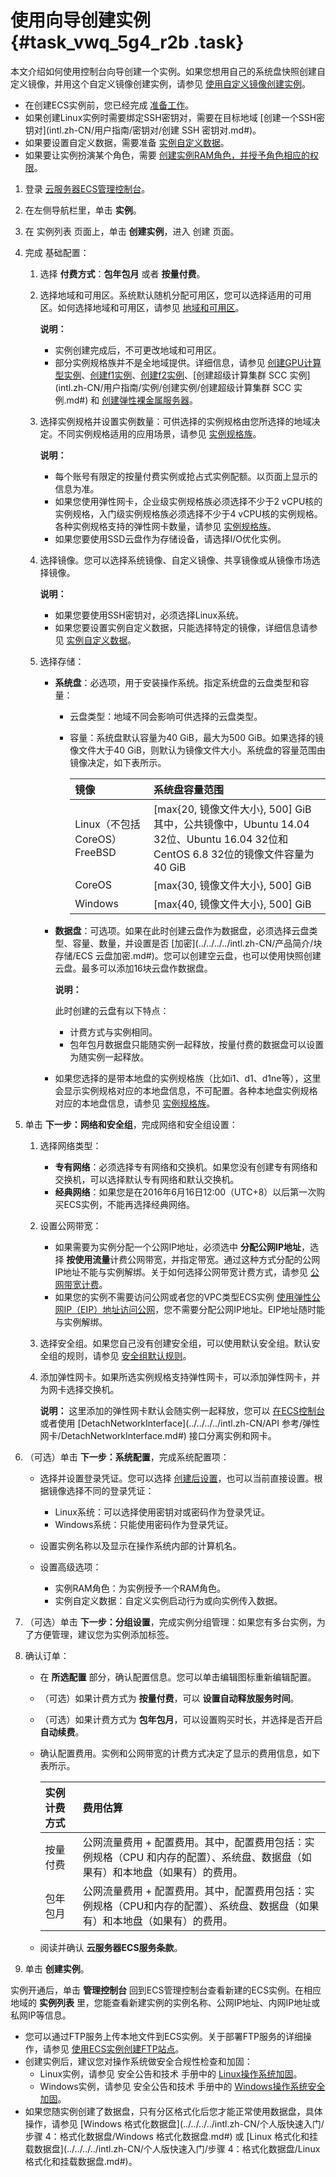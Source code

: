 # 使用向导创建实例 {#task_vwq_5g4_r2b .task}

本文介绍如何使用控制台向导创建一个实例。如果您想用自己的系统盘快照创建自定义镜像，并用这个自定义镜像创建实例，请参见 [使用自定义镜像创建实例](intl.zh-CN/用户指南/实例/创建实例/使用自定义镜像创建实例.md#)。

-   在创建ECS实例前，您已经完成 [准备工作](../../../../intl.zh-CN/个人版快速入门/准备工作.md#)。
-   如果创建Linux实例时需要绑定SSH密钥对，需要在目标地域 [创建一个SSH密钥对](intl.zh-CN/用户指南/密钥对/创建 SSH 密钥对.md#)。
-   如果要设置自定义数据，需要准备 [实例自定义数据](intl.zh-CN/用户指南/实例/实例自定义数据和元数据/实例自定义数据.md#)。
-   如果要让实例扮演某个角色，需要 [创建实例RAM角色，并授予角色相应的权限](https://help.aliyun.com/document_detail/61175.html?spm=a2c4g.11186623.2.12.CscUFl)。

1.  登录 [云服务器ECS管理控制台](https://ecs.console.aliyun.com/#/home)。 
2.  在左侧导航栏里，单击 **实例**。 
3.  在 实例列表 页面上，单击 **创建实例**，进入 创建 页面。 
4.  完成 基础配置： 
    1.  选择 **付费方式**：**包年包月** 或者 **按量付费**。 
    2.  选择地域和可用区。系统默认随机分配可用区，您可以选择适用的可用区。如何选择地域和可用区，请参见 [地域和可用区](https://www.alibabacloud.com/help/doc-detail/40654.htm?spm=a2c63.p38356.a3.13.4c3b587a2IQHFX)。 

        **说明：** 

        -   实例创建完成后，不可更改地域和可用区。
        -   部分实例规格族并不是全地域提供。详细信息，请参见 [创建GPU计算型实例](intl.zh-CN/用户指南/实例/创建实例/创建GPU计算型实例.md#)、[创建f1实例](intl.zh-CN/用户指南/实例/创建实例/创建f1实例.md#)、[创建f2实例](intl.zh-CN/用户指南/实例/创建实例/创建f2实例.md#)、[创建超级计算集群 SCC 实例](intl.zh-CN/用户指南/实例/创建实例/创建超级计算集群 SCC 实例.md#) 和 [创建弹性裸金属服务器](intl.zh-CN/用户指南/实例/创建实例/创建弹性裸金属服务器.md#)。
    3.  选择实例规格并设置实例数量：可供选择的实例规格由您所选择的地域决定。不同实例规格适用的应用场景，请参见 [实例规格族](../../../../intl.zh-CN/产品简介/实例规格族.md#)。 

        **说明：** 

        -   每个账号有限定的按量付费实例或抢占式实例配额。以页面上显示的信息为准。
        -   如果您使用弹性网卡，企业级实例规格族必须选择不少于2 vCPU核的实例规格，入门级实例规格族必须选择不少于4 vCPU核的实例规格。各种实例规格支持的弹性网卡数量，请参见 [实例规格族](../../../../intl.zh-CN/产品简介/实例规格族.md#)。
        -   如果您要使用SSD云盘作为存储设备，请选择I/O优化实例。
    4.  选择镜像。您可以选择系统镜像、自定义镜像、共享镜像或从镜像市场选择镜像。 

        **说明：** 

        -   如果您要使用SSH密钥对，必须选择Linux系统。
        -   如果您要设置实例自定义数据，只能选择特定的镜像，详细信息请参见 [实例自定义数据](intl.zh-CN/用户指南/实例/实例自定义数据和元数据/实例自定义数据.md#)。
    5.  选择存储： 
        -   **系统盘**：必选项，用于安装操作系统。指定系统盘的云盘类型和容量：

            -   云盘类型：地域不同会影响可供选择的云盘类型。
            -   容量：系统盘默认容量为40 GiB，最大为500 GiB。如果选择的镜像文件大于40 GiB，则默认为镜像文件大小。系统盘的容量范围由镜像决定，如下表所示。

                |镜像|系统盘容量范围|
                |:-|:------|
                |Linux（不包括CoreOS）FreeBSD|\[max\{20, 镜像文件大小\}, 500\] GiB其中，公共镜像中，Ubuntu 14.04 32位、Ubuntu 16.04 32位和CentOS 6.8 32位的镜像文件容量为40 GiB|
                |CoreOS|\[max\{30, 镜像文件大小\}, 500\] GiB|
                |Windows|\[max\{40, 镜像文件大小\}, 500\] GiB|

        -   **数据盘**：可选项。如果在此时创建云盘作为数据盘，必须选择云盘类型、容量、数量，并设置是否 [加密](../../../../intl.zh-CN/产品简介/块存储/ECS 云盘加密.md#)。您可以创建空云盘，也可以使用快照创建云盘。最多可以添加16块云盘作数据盘。

            **说明：** 

            此时创建的云盘有以下特点：

            -   计费方式与实例相同。
            -   包年包月数据盘只能随实例一起释放，按量付费的数据盘可以设置为随实例一起释放。
        -   如果您选择的是带本地盘的实例规格族（比如i1、d1、d1ne等），这里会显示实例规格对应的本地盘信息，不可配置。各种本地盘实例规格对应的本地盘信息，请参见 [实例规格族](../../../../intl.zh-CN/产品简介/实例规格族.md#)。

5.  单击 **下一步：网络和安全组**，完成网络和安全组设置： 
    1.  选择网络类型： 
        -   **专有网络**：必须选择专有网络和交换机。如果您没有创建专有网络和交换机，可以选择默认专有网络和默认交换机。
        -   **经典网络**：如果您是在2016年6月16日12:00（UTC+8）以后第一次购买ECS实例，不能再选择经典网络。
    2.  设置公网带宽： 
        -   如果需要为实例分配一个公网IP地址，必须选中 **分配公网IP地址**，选择 **按使用流量**计费公网带宽，并指定带宽。通过这种方式分配的公网IP地址不能与实例解绑。关于如何选择公网带宽计费方式，请参见 [公网带宽计费](../../../../intl.zh-CN/产品定价/公网带宽计费.md#)。
        -   如果您的实例不需要访问公网或者您的VPC类型ECS实例 [使用弹性公网IP（EIP）地址访问公网](../../../../intl.zh-CN/快速入门/搭建专有网络.md#)，您不需要分配公网IP地址。EIP地址随时能与实例解绑。
    3.  选择安全组。如果您自己没有创建安全组，可以使用默认安全组。默认安全组的规则，请参见 [安全组默认规则](intl.zh-CN/用户指南/安全组/安全组默认规则.md#)。 
    4.  添加弹性网卡。如果所选实例规格支持弹性网卡，可以添加弹性网卡，并为网卡选择交换机。 

        **说明：** 这里添加的弹性网卡默认会随实例一起释放，您可以 [在ECS控制台](intl.zh-CN/用户指南/弹性网卡/将弹性网卡从实例上分离.md#) 或者使用 [DetachNetworkInterface](../../../../intl.zh-CN/API 参考/弹性网卡/DetachNetworkInterface.md#) 接口分离实例和网卡。

6.  （可选）单击 **下一步：系统配置**，完成系统配置项： 
    -   选择并设置登录凭证。您可以选择 [创建后设置](intl.zh-CN/用户指南/实例/重置实例密码.md#)，也可以当前直接设置。根据镜像选择不同的登录凭证：

        -   Linux系统：可以选择使用密钥对或密码作为登录凭证。
        -   Windows系统：只能使用密码作为登录凭证。
    -   设置实例名称以及显示在操作系统内部的计算机名。

    -   设置高级选项：

        -   实例RAM角色：为实例授予一个RAM角色。
        -   实例自定义数据：自定义实例启动行为或向实例传入数据。
7.  （可选）单击 **下一步：分组设置**，完成实例分组管理：如果您有多台实例，为了方便管理，建议您为实例添加标签。 
8.  确认订单： 
    -   在 **所选配置** 部分，确认配置信息。您可以单击编辑图标重新编辑配置。
    -   （可选）如果计费方式为 **按量付费**，可以 **设置自动释放服务时间**。
    -   （可选）如果计费方式为 **包年包月**，可以设置购买时长，并选择是否开启 **自动续费**。
    -   确认配置费用。实例和公网带宽的计费方式决定了显示的费用信息，如下表所示。

        |实例计费方式|费用估算|
        |:-----|:---|
        |按量付费|公网流量费用 + 配置费用。其中，配置费用包括：实例规格（CPU 和内存的配置）、系统盘、数据盘（如果有）和本地盘（如果有）的费用。|
        |包年包月|公网流量费用 + 配置费用。其中，配置费用包括：实例规格（CPU和内存的配置）、系统盘、数据盘（如果有）和本地盘（如果有）的费用。|

    -   阅读并确认 **云服务器ECS服务条款**。
9.  单击 **创建实例**。 

实例开通后，单击 **管理控制台** 回到ECS管理控制台查看新建的ECS实例。在相应地域的 **实例列表** 里，您能查看新建实例的实例名称、公网IP地址、内网IP地址或私网IP等信息。

-   您可以通过FTP服务上传本地文件到ECS实例。关于部署FTP服务的详细操作，请参见 [使用ECS实例创建FTP站点](https://www.alibabacloud.com/help/zh/doc-detail/51998.htm?spm=a2c63.p38356.a3.31.4c3b587aegIuna)。
-   创建实例后，建议您对操作系统做安全合规性检查和加固：
    -   Linux实例，请参见 安全公告和技术 手册中的 [Linux操作系统加固](https://www.alibabacloud.com/help/zh/doc-detail/49809.htm)。
    -   Windows实例，请参见 安全公告和技术 手册中的 [Windows操作系统安全加固](https://www.alibabacloud.com/help/zh/doc-detail/49781.htm)。
-   如果您随实例创建了数据盘，只有分区格式化后您才能正常使用数据盘，具体操作，请参见 [Windows 格式化数据盘](../../../../intl.zh-CN/个人版快速入门/步骤 4：格式化数据盘/Windows 格式化数据盘.md#) 或 [Linux 格式化和挂载数据盘](../../../../intl.zh-CN/个人版快速入门/步骤 4：格式化数据盘/Linux 格式化和挂载数据盘.md#)。

